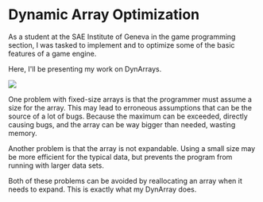 # Dynamic Array Optimization

As a student at the SAE Institute of Geneva in the game programming section, I was tasked to implement and to optimize some of the basic features of a game engine. 

Here, I'll be presenting my work on DynArrays.

![](https://github.com/GJeannin0/Gjeannin0.github.io/blob/master/Images/array.jpg)

One problem with fixed-size arrays is that the programmer must assume a size for the array. This may lead to erroneous assumptions that can be the source of a lot of bugs. Because the maximum can be exceeded, directly causing bugs, and the array can be way bigger than needed, wasting memory.

Another problem is that the array is not expandable. Using a small size may be more efficient for the typical data, but prevents the program from running with larger data sets.

Both of these problems can be avoided by reallocating an array when it needs to expand. This is exactly what my DynArray does. 

